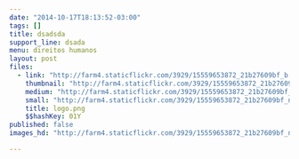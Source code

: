 ```yaml
---
date: "2014-10-17T18:13:52-03:00"
tags: []
title: dsadsda
support_line: dsada
menu: direitos humanos
layout: post
files:
  - link: "http://farm4.staticflickr.com/3929/15559653872_21b27609bf_b.jpg"
    thumbnail: "http://farm4.staticflickr.com/3929/15559653872_21b27609bf_t.jpg"
    medium: "http://farm4.staticflickr.com/3929/15559653872_21b27609bf_z.jpg"
    small: "http://farm4.staticflickr.com/3929/15559653872_21b27609bf_n.jpg"
    title: logo.png
    $$hashKey: 01Y
published: false
images_hd: "http://farm4.staticflickr.com/3929/15559653872_21b27609bf_n.jpg"

---
```

